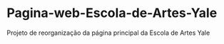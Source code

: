 # Pagina-web-Escola-de-Artes-Yale
Projeto de reorganização da página principal da Escola de Artes Yale
